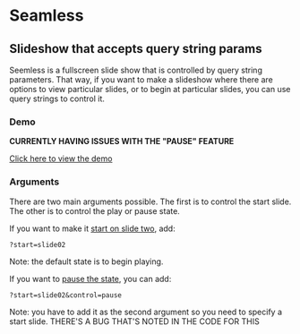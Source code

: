 # Seamless
## Slideshow that accepts query string params

Seemless is a fullscreen slide show that is controlled by query string parameters. That way, if you want to make a slideshow where there are options to view particular slides, or to begin at particular slides, you can use query strings to control it.  

### Demo

**CURRENTLY HAVING ISSUES WITH THE "PAUSE" FEATURE**

[Click here to view the demo](http://istitch.net/seamless-bg/demo-delux.html)

### Arguments

There are two main arguments possible. The first is to control the start slide. The other is to control the play or pause state. 

If you want to make it [start on slide two](http://istitch.net/seamless-bg/demo-delux.html?start=slide02), add:

    ?start=slide02

Note: the default state is to begin playing.

If you want to [pause the state](http://istitch.net/seamless-bg/demo-delux.html?start=slide02&control=pause), you can add:

    ?start=slide02&control=pause

Note: you have to add it as the second argument so you need to specify a start slide.
THERE'S A BUG THAT'S NOTED IN THE CODE FOR THIS
